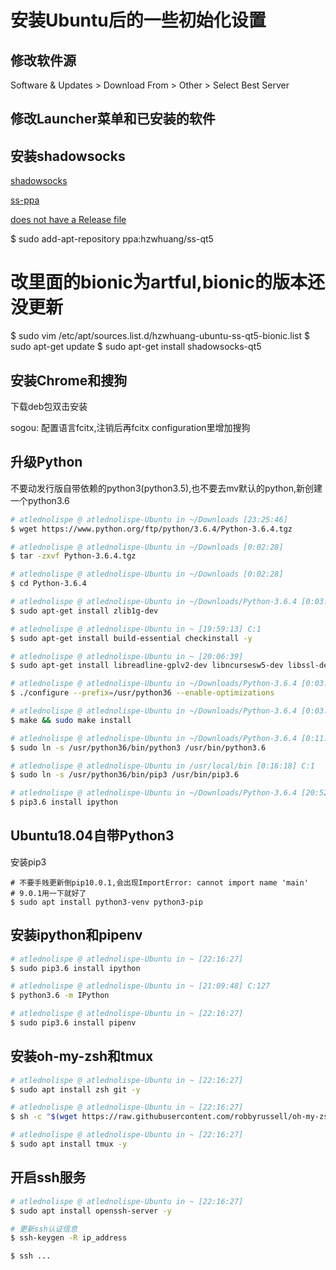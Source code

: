 安装Ubuntu后的一些初始化设置
========================

## 修改软件源

Software & Updates > Download From > Other > Select Best Server

## 修改Launcher菜单和已安装的软件

## 安装shadowsocks

[shadowsocks](https://www.mystery0.vip/2017/01/12/Ubuntu%E4%BD%BF%E7%94%A8Shadowsocks-qt5%E7%A7%91%E5%AD%A6%E4%B8%8A%E7%BD%91/)

[ss-ppa](https://launchpad.net/~hzwhuang/+archive/ubuntu/ss-qt5)

[does not have a Release file](https://www.qetee.com/linux/deepin-shadowsocks.html)

$ sudo add-apt-repository ppa:hzwhuang/ss-qt5
# 改里面的bionic为artful,bionic的版本还没更新
$ sudo vim /etc/apt/sources.list.d/hzwhuang-ubuntu-ss-qt5-bionic.list
$ sudo apt-get update
$ sudo apt-get install shadowsocks-qt5

## 安装Chrome和搜狗

下载deb包双击安装

sogou: 配置语言fcitx,注销后再fcitx configuration里增加搜狗

## 升级Python

不要动发行版自带依赖的python3(python3.5),也不要去mv默认的python,新创建一个python3.6

```bash
# atlednolispe @ atlednolispe-Ubuntu in ~/Downloads [23:25:46]
$ wget https://www.python.org/ftp/python/3.6.4/Python-3.6.4.tgz

# atlednolispe @ atlednolispe-Ubuntu in ~/Downloads [0:02:28]
$ tar -zxvf Python-3.6.4.tgz

# atlednolispe @ atlednolispe-Ubuntu in ~/Downloads [0:02:28]
$ cd Python-3.6.4

# atlednolispe @ atlednolispe-Ubuntu in ~/Downloads/Python-3.6.4 [0:03:31]
$ sudo apt-get install zlib1g-dev

# atlednolispe @ atlednolispe-Ubuntu in ~ [19:59:13] C:1
$ sudo apt-get install build-essential checkinstall -y

# atlednolispe @ atlednolispe-Ubuntu in ~ [20:06:39]
$ sudo apt-get install libreadline-gplv2-dev libncursesw5-dev libssl-dev libsqlite3-dev tk-dev libgdbm-dev libc6-dev libbz2-dev -y

# atlednolispe @ atlednolispe-Ubuntu in ~/Downloads/Python-3.6.4 [0:03:31]
$ ./configure --prefix=/usr/python36 --enable-optimizations

# atlednolispe @ atlednolispe-Ubuntu in ~/Downloads/Python-3.6.4 [0:03:31]
$ make && sudo make install

# atlednolispe @ atlednolispe-Ubuntu in ~/Downloads/Python-3.6.4 [0:11:02] C:127
$ sudo ln -s /usr/python36/bin/python3 /usr/bin/python3.6

# atlednolispe @ atlednolispe-Ubuntu in /usr/local/bin [0:16:18] C:1
$ sudo ln -s /usr/python36/bin/pip3 /usr/bin/pip3.6

# atlednolispe @ atlednolispe-Ubuntu in ~/Downloads/Python-3.6.4 [20:52:12]
$ pip3.6 install ipython
```

## Ubuntu18.04自带Python3

安装pip3
```
# 不要手贱更新倒pip10.0.1,会出现ImportError: cannot import name 'main'
# 9.0.1用一下就好了
$ sudo apt install python3-venv python3-pip
```

## 安装ipython和pipenv

```bash
# atlednolispe @ atlednolispe-Ubuntu in ~ [22:16:27]
$ sudo pip3.6 install ipython

# atlednolispe @ atlednolispe-Ubuntu in ~ [21:09:48] C:127
$ python3.6 -m IPython

# atlednolispe @ atlednolispe-Ubuntu in ~ [22:16:27]
$ sudo pip3.6 install pipenv
```

## 安装oh-my-zsh和tmux

```bash
# atlednolispe @ atlednolispe-Ubuntu in ~ [22:16:27]
$ sudo apt install zsh git -y

# atlednolispe @ atlednolispe-Ubuntu in ~ [22:16:27]
$ sh -c "$(wget https://raw.githubusercontent.com/robbyrussell/oh-my-zsh/master/tools/install.sh -O -)"

# atlednolispe @ atlednolispe-Ubuntu in ~ [22:16:27]
$ sudo apt install tmux -y
```

## 开启ssh服务

```bash
# atlednolispe @ atlednolispe-Ubuntu in ~ [22:16:27]
$ sudo apt install openssh-server -y

# 更新ssh认证信息
$ ssh-keygen -R ip_address

$ ssh ...
```